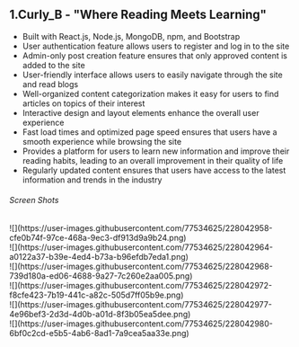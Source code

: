 ## 1.Curly_B - "Where Reading Meets Learning"
<ul>
  <li>Built with React.js, Node.js, MongoDB, npm, and Bootstrap</li>
  <li>User authentication feature allows users to register and log in to the site</li>
  <li>Admin-only post creation feature ensures that only approved content is added to the site</li>
  <li>User-friendly interface allows users to easily navigate through the site and read blogs</li>
  <li>Well-organized content categorization makes it easy for users to find articles on topics of their interest</li>
  <li>Interactive design and layout elements enhance the overall user experience</li>
  <li>Fast load times and optimized page speed ensures that users have a smooth experience while browsing the site</li>
  <li>Provides a platform for users to learn new information and improve their reading habits, leading to an overall improvement in their quality of life</li>
  <li>Regularly updated content ensures that users have access to the latest information and trends in the industry</li>
</ul>

<h6> Screen Shots</h6>
![](https://user-images.githubusercontent.com/77534625/228042958-cfe0b74f-97ce-468a-9ec3-df913d9a9b24.png)<br/>
![](https://user-images.githubusercontent.com/77534625/228042964-a0122a37-b39e-4ed4-b73a-b96efdb7eda1.png)<br/>
![](https://user-images.githubusercontent.com/77534625/228042968-739d180a-ed06-4688-9a27-7c260e2aa005.png)<br/>
![](https://user-images.githubusercontent.com/77534625/228042972-f8cfe423-7b19-441c-a82c-505d7ff05b9e.png)<br/>
![](https://user-images.githubusercontent.com/77534625/228042977-4e96bef3-2d3d-4d0b-a01d-8f3b05ea5dee.png)<br/>
![](https://user-images.githubusercontent.com/77534625/228042980-6bf0c2cd-e5b5-4ab6-8ad1-7a9cea5aa33e.png)<br/>